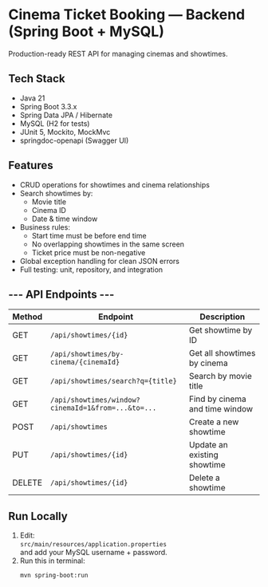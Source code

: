 # Cinema Ticket Booking — Backend (Spring Boot + MySQL)

Production-ready REST API for managing cinemas and showtimes.

## Tech Stack
- Java 21
- Spring Boot 3.3.x
- Spring Data JPA / Hibernate
- MySQL (H2 for tests)
- JUnit 5, Mockito, MockMvc
- springdoc-openapi (Swagger UI)

## Features
- CRUD operations for showtimes and cinema relationships
- Search showtimes by:
    - Movie title
    - Cinema ID
    - Date & time window
- Business rules:
    - Start time must be before end time
    - No overlapping showtimes in the same screen
    - Ticket price must be non-negative
- Global exception handling for clean JSON errors
- Full testing: unit, repository, and integration

## --- API Endpoints ---

| Method | Endpoint | Description |
|---------|-----------|-------------|
| GET | `/api/showtimes/{id}` | Get showtime by ID |
| GET | `/api/showtimes/by-cinema/{cinemaId}` | Get all showtimes by cinema |
| GET | `/api/showtimes/search?q={title}` | Search by movie title |
| GET | `/api/showtimes/window?cinemaId=1&from=...&to=...` | Find by cinema and time window |
| POST | `/api/showtimes` | Create a new showtime |
| PUT | `/api/showtimes/{id}` | Update an existing showtime |
| DELETE | `/api/showtimes/{id}` | Delete a showtime |

## Run Locally

1. Edit:  
   `src/main/resources/application.properties`  
   and add your MySQL username + password.
2. Run this in terminal:
   ```bash
   mvn spring-boot:run
